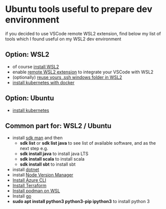 # Ubuntu tools useful to prepare dev environment

if you decided to use VSCode remote WSL2 extension, find below my list of tools which I found useful on my WSL2 dev environment

## Option: WSL2
- of course [install WSL2](https://docs.microsoft.com/en-us/windows/wsl/install-win10)
- enable [remote WSL2 extension](https://marketplace.visualstudio.com/items?itemName=ms-vscode-remote.remote-wsl) to integrate your VSCode with WSL2
- (optionally) [reuse yours .ssh windows folder in WSL2](https://devblogs.microsoft.com/commandline/sharing-ssh-keys-between-windows-and-wsl-2/)
- [install kubernetes with docker](https://gist.github.com/wholroyd/748e09ca0b78897750791172b2abb051)

## Option: Ubuntu
- [install kubernetes](https://ubuntu.com/kubernetes/install#single-node)

## Common part for: WSL2 / Ubuntu
- install [sdk man](https://sdkman.io/install) and then
  - **sdk list** or **sdk list java** to see list of available software, and as the next step e.g.
  - **sdk install java** to install java LTS
  - **sdk install scala** to install scala
  - **sdk install sbt** to install sbt
- install [dotnet](https://docs.microsoft.com/en-us/dotnet/core/install/linux-ubuntu)
- install [Node Version Manager](https://github.com/nvm-sh/nvm)
- [Install Azure CLI](https://docs.microsoft.com/en-us/cli/azure/install-azure-cli-apt)
- [Install Terraform](https://www.terraform.io/downloads)
- [Install podman on WSL](https://www.redhat.com/sysadmin/podman-windows-wsl2)
- Install [go](https://www.linuxfordevices.com/tutorials/ubuntu/install-go-on-ubuntu-debian)
- **sudo apt install python3 python3-pip ipython3** to install python 3
